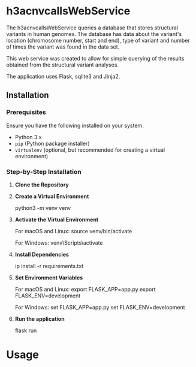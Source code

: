 # h3acnvcallsWebService

The h3acnvcallsWebService queries a database that stores structural variants in human genomes. The database has data about the variant's location (chromosome number, start and end), type of variant and number of times the variant was found in the data set.

This web service was created to allow for simple querying of the results obtained from the structural variant analyses.

The application uses Flask, sqlite3 and Jinja2.

## Installation

### Prerequisites

Ensure you have the following installed on your system:

- Python 3.x
- `pip` (Python package installer)
- `virtualenv` (optional, but recommended for creating a virtual environment)

### Step-by-Step Installation

1. **Clone the Repository**

2. **Create a Virtual Environment**

    python3 -m venv venv

3. **Activate the Virtual Environment**

    For macOS and Linux:
        source venv/bin/activate

    For Windows:
        venv\Scripts\activate

4. **Install Dependencies**

    ip install -r requirements.txt

5. **Set Environment Variables**

    For macOS and Linux:
        export FLASK_APP=app.py
        export FLASK_ENV=development

    For Windows:
        set FLASK_APP=app.py
        set FLASK_ENV=development

6. **Run the application**

    flask run



# Usage





